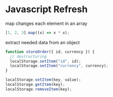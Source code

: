 # Javascript Refresh

map changes each element in an array

```js
[1, 2, 3].map((x) => x * x);
```

extract needed data from an object

```js
function storeOrder({ id, currency }) {
  // destructuring
  localStorage.setItem("id", id);
  localStorage.setItem("currency", currency);
}
```

```js
localStorage.setItem(key, value);
localStorage.getItem(key);
localStorage.removeItem(key);
```

```js

```
